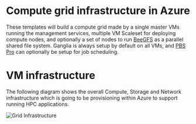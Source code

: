 # Compute grid infrastructure in Azure

These templates will build a compute grid made by a single master VMs running the management services, multiple VM Scaleset for deploying compute nodes, and optionally a set of nodes to run [BeeGFS](http://www.beegfs.com/) as a parallel shared file system. Ganglia is always setup by default on all VMs, and [PBS Pro](http://www.pbspro.org/) can optionally be setup for job scheduling.

# VM infrastructure
The following diagram shows the overall Compute, Storage and Network infrastructure which is going to be provisioning within Azure to support running HPC applications.

![Grid Infrastructure](/doc/Infra.PNG)
